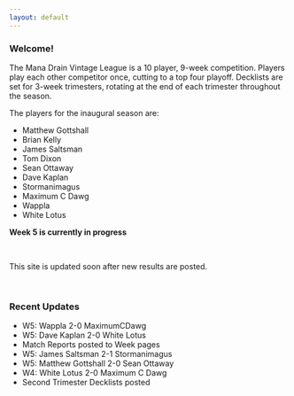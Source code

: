 ```yaml
---
layout: default
---
```


### Welcome!

The Mana Drain Vintage League is a 10 player, 9-week competition. Players play each other competitor once, cutting to a top four playoff. Decklists are set for 3-week trimesters, rotating at the end of each trimester throughout the season.

The players for the inaugural season are:

- Matthew Gottshall
- Brian Kelly
- James Saltsman
- Tom Dixon
- Sean Ottaway
- Dave Kaplan
- Stormanimagus
- Maximum C Dawg
- Wappla
- White Lotus

**Week 5 is currently in progress**

<br />

This site is updated soon after new results are posted.

<br />


### Recent Updates
- W5: Wappla 2-0 MaximumCDawg
- W5: Dave Kaplan 2-0 White Lotus
- Match Reports posted to Week pages
- W5: James Saltsman 2-1 Stormanimagus
- W5: Matthew Gottshall 2-0 Sean Ottaway
- W4: White Lotus 2-0 Maximum C Dawg
- Second Trimester Decklists posted


